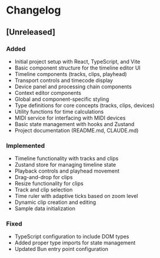 # Changelog

## [Unreleased]

### Added
- Initial project setup with React, TypeScript, and Vite
- Basic component structure for the timeline editor UI
- Timeline components (tracks, clips, playhead)
- Transport controls and timecode display
- Device panel and processing chain components
- Context editor components
- Global and component-specific styling
- Type definitions for core concepts (tracks, clips, devices)
- Utility functions for time calculations
- MIDI service for interfacing with MIDI devices
- Basic state management with hooks and Zustand
- Project documentation (README.md, CLAUDE.md)

### Implemented
- Timeline functionality with tracks and clips
- Zustand store for managing timeline state
- Playback controls and playhead movement
- Drag-and-drop for clips
- Resize functionality for clips
- Track and clip selection
- Time ruler with adaptive ticks based on zoom level
- Dynamic clip creation and editing
- Sample data initialization

### Fixed
- TypeScript configuration to include DOM types
- Added proper type imports for state management
- Updated Bun entry point configuration